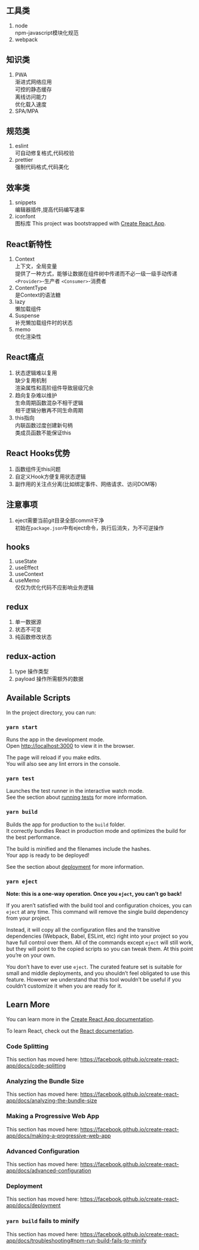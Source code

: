 ## 工具类
1. node<br/>
npm-javascript模块化规范
2. webpack<br/>
## 知识类
1. PWA<br/>
渐进式网络应用<br/>
可控的静态缓存<br/>
离线访问能力<br/>
优化载入速度<br/>
2. SPA/MPA
## 规范类
1. eslint<br/>
可自动修复格式,代码校验
2. prettier<br/>
强制代码格式,代码美化
## 效率类
1. snippets<br/>
编辑器插件,提高代码编写速率 
2. iconfont<br/>
图标库
This project was bootstrapped with [Create React App](https://github.com/facebook/create-react-app).

## React新特性
1. Context <br/>
上下文，全局变量<br/>
提供了一种方式，能够让数据在组件树中传递而不必一级一级手动传递<br/>
`<Provider>`-生产者
`<Consumer>`-消费者
2. ContentType <br/>
是Context的语法糖
3. lazy <br/>
懒加载组件
4. Suspense <br/>
补充懒加载组件时的状态
5. memo<br/>
优化渲染性

## React痛点
1. 状态逻辑难以复用<br/>
缺少复用机制<br/>
渲染属性和高阶组件导致层级冗余
2. 趋向复杂难以维护<br/>
生命周期函数混杂不相干逻辑<br/>
相干逻辑分散再不同生命周期
3. this指向<br/>
内联函数过度创建新句柄<br/>
类成员函数不能保证this

## React Hooks优势
1. 函数组件无this问题
2. 自定义Hook方便复用状态逻辑
3. 副作用的关注点分离(比如绑定事件、网络请求、访问DOM等)
## 注意事项
1. eject需要当前git目录全部commit干净<br/>
初始在`package.json`中有eject命令，执行后消失，为不可逆操作

## hooks
1. useState
2. useEffect
3. useContext
4. useMemo <br/>
仅仅为优化代码不应影响业务逻辑

## redux
1. 单一数据源
2. 状态不可变
3. 纯函数修改状态

## redux-action
1. type 操作类型
2. payload 操作所需额外的数据 

## Available Scripts
In the project directory, you can run:

### `yarn start`

Runs the app in the development mode.<br />
Open [http://localhost:3000](http://localhost:3000) to view it in the browser.

The page will reload if you make edits.<br />
You will also see any lint errors in the console.

### `yarn test`

Launches the test runner in the interactive watch mode.<br />
See the section about [running tests](https://facebook.github.io/create-react-app/docs/running-tests) for more information.

### `yarn build`

Builds the app for production to the `build` folder.<br />
It correctly bundles React in production mode and optimizes the build for the best performance.

The build is minified and the filenames include the hashes.<br />
Your app is ready to be deployed!

See the section about [deployment](https://facebook.github.io/create-react-app/docs/deployment) for more information.

### `yarn eject`

**Note: this is a one-way operation. Once you `eject`, you can’t go back!**

If you aren’t satisfied with the build tool and configuration choices, you can `eject` at any time. This command will remove the single build dependency from your project.

Instead, it will copy all the configuration files and the transitive dependencies (Webpack, Babel, ESLint, etc) right into your project so you have full control over them. All of the commands except `eject` will still work, but they will point to the copied scripts so you can tweak them. At this point you’re on your own.

You don’t have to ever use `eject`. The curated feature set is suitable for small and middle deployments, and you shouldn’t feel obligated to use this feature. However we understand that this tool wouldn’t be useful if you couldn’t customize it when you are ready for it.

## Learn More

You can learn more in the [Create React App documentation](https://facebook.github.io/create-react-app/docs/getting-started).

To learn React, check out the [React documentation](https://reactjs.org/).

### Code Splitting

This section has moved here: https://facebook.github.io/create-react-app/docs/code-splitting

### Analyzing the Bundle Size

This section has moved here: https://facebook.github.io/create-react-app/docs/analyzing-the-bundle-size

### Making a Progressive Web App

This section has moved here: https://facebook.github.io/create-react-app/docs/making-a-progressive-web-app

### Advanced Configuration

This section has moved here: https://facebook.github.io/create-react-app/docs/advanced-configuration

### Deployment

This section has moved here: https://facebook.github.io/create-react-app/docs/deployment

### `yarn build` fails to minify

This section has moved here: https://facebook.github.io/create-react-app/docs/troubleshooting#npm-run-build-fails-to-minify
